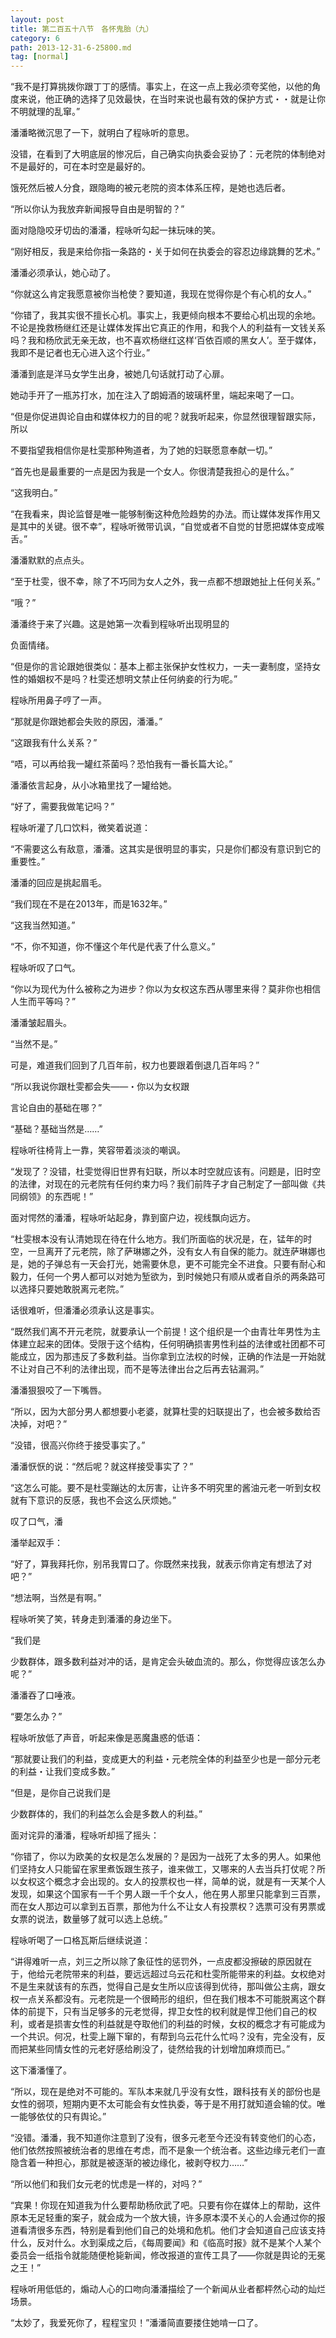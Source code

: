 ```yaml
---
layout: post
title: 第二百五十八节　各怀鬼胎（九）
category: 6
path: 2013-12-31-6-25800.md
tag: [normal]
---
```


“我不是打算挑拨你跟丁丁的感情。事实上，在这一点上我必须夸奖他，以他的角度来说，他正确的选择了见效最快，在当时来说也最有效的保护方式・・就是让你不明就理的乱窜。”

潘潘略微沉思了一下，就明白了程咏听的意思。

没错，在看到了大明底层的惨况后，自己确实向执委会妥协了：元老院的体制绝对不是最好的，可在本时空是最好的。

饿死然后被人分食，跟隐晦的被元老院的资本体系压榨，是她也选后者。

“所以你认为我放弃新闻报导自由是明智的？”

面对隐隐咬牙切齿的潘潘，程咏听勾起一抹玩味的笑。

“刚好相反，我是来给你指一条路的・关于如何在执委会的容忍边缘跳舞的艺术。”

潘潘必须承认，她心动了。

“你就这么肯定我愿意被你当枪使？要知道，我现在觉得你是个有心机的女人。”

“你错了，我其实很不擅长心机。事实上，我更倾向根本不要给心机出现的余地。不论是挽救杨继红还是让媒体发挥出它真正的作用，和我个人的利益有一文钱关系吗？我和杨欣武无亲无故，也不喜欢杨继红这样‘百依百顺的黑女人’。至于媒体，我即不是记者也无心进入这个行业。”

潘潘到底是洋马女学生出身，被她几句话就打动了心扉。

她动手开了一瓶苏打水，加在注入了朗姆酒的玻璃杯里，端起来喝了一口。

“但是你促进舆论自由和媒体权力的目的呢？就我听起来，你显然很理智跟实际，所以

不要指望我相信你是杜雯那种殉道者，为了她的妇联愿意奉献一切。”

“首先也是最重要的一点是因为我是一个女人。你很清楚我担心的是什么。”

“这我明白。”

“在我看来，舆论监督是唯一能够制衡这种危险趋势的办法。而让媒体发挥作用又是其中的关键。很不幸”，程咏听微带讥讽，“自觉或者不自觉的甘愿把媒体变成喉舌。”

潘潘默默的点点头。

“至于杜雯，很不幸，除了不巧同为女人之外，我一点都不想跟她扯上任何关系。”

“哦？”

潘潘终于来了兴趣。这是她第一次看到程咏听出现明显的

负面情绪。

“但是你的言论跟她很类似：基本上都主张保护女性权力，一夫一妻制度，坚持女性的婚姻权不是吗？杜雯还想明文禁止任何纳妾的行为呢。”

程咏所用鼻子哼了一声。

“那就是你跟她都会失败的原因，潘潘。”

“这跟我有什么关系？”

“唔，可以再给我一罐红茶菌吗？恐怕我有一番长篇大论。”

潘潘依言起身，从小冰箱里找了一罐给她。

“好了，需要我做笔记吗？”

程咏听灌了几口饮料，微笑着说道：

“不需要这么有敌意，潘潘。这其实是很明显的事实，只是你们都没有意识到它的重要性。”

潘潘的回应是挑起眉毛。

“我们现在不是在2013年，而是1632年。”

“这我当然知道。”

“不，你不知道，你不懂这个年代是代表了什么意义。”

程咏听叹了口气。

“你以为现代为什么被称之为进步？你以为女权这东西从哪里来得？莫非你也相信人生而平等吗？”

潘潘皱起眉头。

“当然不是。”

可是，难道我们回到了几百年前，权力也要跟着倒退几百年吗？”

“所以我说你跟杜雯都会失――・你以为女权跟

言论自由的基础在哪？”

“基础？基础当然是……”

程咏听往椅背上一靠，笑容带着淡淡的嘲讽。

“发现了？没错，杜雯觉得旧世界有妇联，所以本时空就应该有。问题是，旧时空的法律，对现在的元老院有任何约束力吗？我们前阵子才自己制定了一部叫做《共同纲领》的东西呢！”

面对愕然的潘潘，程咏听站起身，靠到窗户边，视线飘向远方。

“杜雯根本没有认清她现在待在什么地方。我们所面临的状况是，在，锰年的时空，一旦离开了元老院，除了萨琳娜之外，没有女人有自保的能力。就连萨琳娜也是，她的子弹总有一天会打光，她需要休息，更不可能完全不进食。只要有耐心和毅力，任何一个男人都可以对她为堑欲为，到时候她只有顺从或者自杀的两条路可以选择只要她敢脱离元老院。”

话很难听，但潘潘必须承认这是事实。

“既然我们离不开元老院，就要承认一个前提！这个组织是一个由青壮年男性为主体建立起来的团体。受限于这个结构，任何明确损害男性利益的法律或社团都不可能成立，因为那违反了多数利益。当你拿到立法权的时候，正确的作法是一开始就不让对自己不利的法律出现，而不是等法律出台之后再去钻漏洞。”

潘潘狠狠咬了一下嘴唇。

“所以，因为大部分男人都想要小老婆，就算杜雯的妇联提出了，也会被多数给否决掉，对吧？”

“没错，很高兴你终于接受事实了。”

潘潘恹恹的说：“然后呢？就这样接受事实了？”

“这怎么可能。要不是杜雯蹦达的太厉害，让许多不明究里的酱油元老一听到女权就有下意识的反感，我也不会这么厌烦她。”

叹了口气，潘

潘举起双手：

“好了，算我拜托你，别吊我胃口了。你既然来找我，就表示你肯定有想法了对吧？”

“想法啊，当然是有啊。”

程咏听笑了笑，转身走到潘潘的身边坐下。

“我们是

少数群体，跟多数利益对冲的话，是肯定会头破血流的。那么，你觉得应该怎么办呢？”

潘潘吞了口唾液。

“要怎么办？”

程咏听放低了声音，听起来像是恶魔蛊惑的低语：

“那就要让我们的利益，变成更大的利益・元老院全体的利益至少也是一部分元老的利益・让我们变成多数。”

“但是，是你自己说我们是

少数群体的，我们的利益怎么会是多数人的利益。”

面对诧异的潘潘，程咏听却摇了摇头：

“你错了，你以为欧美的女权是怎么发展的？是因为一战死了太多的男人。如果他们坚持女人只能留在家里煮饭跟生孩子，谁来做工，又哪来的人去当兵打仗呢？所以女权这个概念才会出现的。女人的投票权也一样，简单的说，就是有一天某个人发现，如果这个国家有一千个男人跟一千个女人，他在男人那里只能拿到三百票，而在女人那边可以拿到五百票，那他为什么不让女人有投票权？选票可没有男票或女票的说法，数量够了就可以选上总统。”

程咏听喝了一口格瓦斯后继续说道：

“讲得难听一点，刘三之所以除了象征性的惩罚外，一点皮都没擦破的原因就在于，他给元老院带来的利益，要远远超过乌云花和杜雯所能带来的利益。女权绝对不是生来就该有的东西，觉得自己是女生所以应该得到优待，那叫做公主病，跟女权一点关系都没有。元老院是一个很畸形的组织，但在我们根本不可能脱离这个群体的前提下，只有当足够多的元老觉得，捍卫女性的权利就是悍卫他们自己的权利，或者是损害女性的利益就是夺取他们的利益的时候，女权的概念才有可能成为一个共识。何况，杜雯上蹦下窜的，有帮到乌云花什么忙吗？没有，完全没有，反而把某些同情女性的元老好感给刷没了，徒然给我的计划增加麻烦而已。”

这下潘潘懂了。

“所以，现在是绝对不可能的。军队本来就几乎没有女性，跟科技有关的部份也是女性的弱项，短期内更不太可能会有女性执委，等于是不用打就知道会输的仗。唯一能够依仗的只有舆论。”

“没错。潘潘，我不知道你注意到了没有，很多元老至今还没有转变他们的心态，他们依然按照被统治者的思维在考虑，而不是象一个统治者。这些边缘元老们一直隐含着一种担心，那就是被逐渐的被边缘化，被剥夺权力……”

“所以他们和我们女元老的忧虑是一样的，对吗？”

“宾果！你现在知道我为什么要帮助杨欣武了吧。只要有你在媒体上的帮助，这件原本无足轻重的案子，就会成为一个放大镜，许多原本漠不关心的人会通过你的报道看清很多东西，特别是看到他们自己的处境和危机。他们才会知道自己应该支持什么，反对什么。水到渠成之后，《每周要闻》和《临高时报》就不是某个人某个委员会一纸指令就能随便枪毙新闻，修改报道的宣传工具了――你就是舆论的无冕之王！”

程咏听用低低的，煽动人心的口吻向潘潘描绘了一个新闻从业者都枰然心动的灿烂场景。

“太妙了，我爱死你了，程程宝贝！”潘潘简直要搂住她啃一口了。
